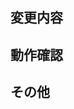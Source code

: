 <!--
GitHub Copilot レビュー設定:
- 言語: 日本語でレビューを行ってください
- プレフィックスルール:
  [must] → 必ず変更してほしい重要な指摘
  [imo] → 個人的な意見（修正必須ではない）
  [nits] → 些細な指摘（nitpick）
  [ask] → 質問・確認事項
  [fyi] → 参考情報・豆知識
-->

## 変更内容
<!-- このプルリクエストで行った変更の概要を記述してください -->

## 動作確認
<!-- 動作確認を行った内容を記述してください -->

## その他
<!-- その他、レビューアーに伝えたいことがあれば記述してください -->
